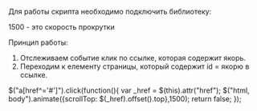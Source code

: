 Для работы скрипта необходимо подключить библиотеку:
<script src="https://ajax.googleapis.com/ajax/libs/jquery/3.5.1/jquery.min.js"></script>

1500 - это скорость прокрутки

Принцип работы:
1. Отслеживаем событие клик по ссылке, которая содержит якорь.
2. Переходим к елементу страницы, который содержит id = якорю в ссылке.  

$("a[href^='#']").click(function(){
  var _href = $(this).attr("href");
  $("html, body").animate({scrollTop: $(_href).offset().top},1500);
  return false;
});
